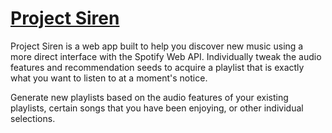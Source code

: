 # [Project Siren](https://ProjectSiren.me)

Project Siren is a web app built to help you discover new music using a more direct interface with the Spotify Web API. Individually tweak the audio features and recommendation seeds to acquire a playlist that is exactly what you want to listen to at a moment's notice. 

Generate new playlists based on the audio features of your existing playlists, certain songs that you have been enjoying, or other individual selections.
